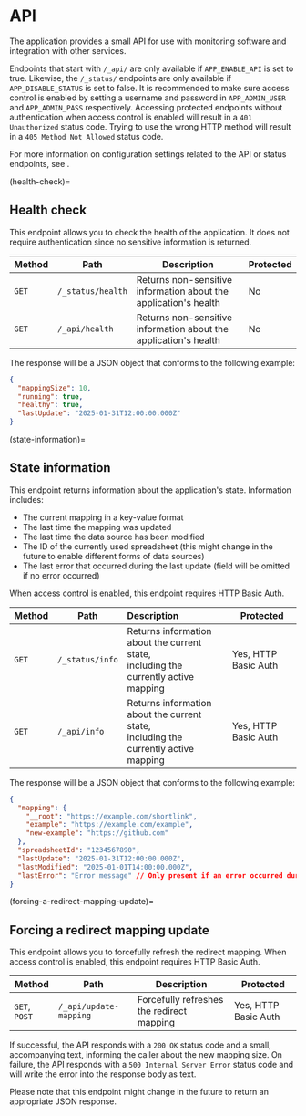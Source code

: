 # API

The application provides a small API for use with monitoring software and integration with other services.

Endpoints that start with `/_api/` are only available if `APP_ENABLE_API` is set to true. 
Likewise, the `/_status/` endpoints are only available if `APP_DISABLE_STATUS` is set to false.
It is recommended to make sure access control is enabled by setting a username and password in `APP_ADMIN_USER` and `APP_ADMIN_PASS` respectively.
Accessing protected endpoints without authentication when access control is enabled will result in a `401 Unauthorized` status code.
Trying to use the wrong HTTP method will result in a `405 Method Not Allowed` status code.

For more information on configuration settings related to the API or status endpoints, see [](#configuration-table).

(health-check)=
## Health check

This endpoint allows you to check the health of the application. It does not require authentication since no sensitive information is returned.

| Method | Path              | Description                                                      | Protected |
|--------|-------------------|------------------------------------------------------------------|-----------|
| `GET`  | `/_status/health` | Returns non-sensitive information about the application's health | No        |
| `GET`  | `/_api/health`    | Returns non-sensitive information about the application's health | No        |

The response will be a JSON object that conforms to the following example:
```json
{
  "mappingSize": 10,
  "running": true,
  "healthy": true,
  "lastUpdate": "2025-01-31T12:00:00.000Z"
}
```

(state-information)=
## State information

This endpoint returns information about the application's state. Information includes:

- The current mapping in a key-value format
- The last time the mapping was updated
- The last time the data source has been modified
- The ID of the currently used spreadsheet (this might change in the future to enable different forms of data sources)
- The last error that occurred during the last update (field will be omitted if no error occurred)

When access control is enabled, this endpoint requires HTTP Basic Auth.

| Method | Path            | Description                                                                            | Protected            |
|--------|-----------------|:---------------------------------------------------------------------------------------|----------------------|
| `GET`  | `/_status/info` | Returns information about the current state,<br>including the currently active mapping | Yes, HTTP Basic Auth |
| `GET`  | `/_api/info`    | Returns information about the current state,<br>including the currently active mapping | Yes, HTTP Basic Auth |

The response will be a JSON object that conforms to the following example:
```json
{
  "mapping": {
    "__root": "https://example.com/shortlink",
    "example": "https://example.com/example",
    "new-example": "https://github.com"
  },
  "spreadsheetId": "1234567890",
  "lastUpdate": "2025-01-31T12:00:00.000Z",
  "lastModified": "2025-01-01T14:00:00.000Z",
  "lastError": "Error message" // Only present if an error occurred during the last update
}
```

(forcing-a-redirect-mapping-update)=
## Forcing a redirect mapping update

This endpoint allows you to forcefully refresh the redirect mapping. When access control is enabled, this endpoint requires HTTP Basic Auth.

| Method        | Path                   | Description                               | Protected            |
|---------------|------------------------|-------------------------------------------|----------------------|
| `GET`, `POST` | `/_api/update-mapping` | Forcefully refreshes the redirect mapping | Yes, HTTP Basic Auth |

If successful, the API responds with a `200 OK` status code and a small, accompanying text, informing
the caller about the new mapping size. 
On failure, the API responds with a `500 Internal Server Error` status code and will write the error into the response body as text.

Please note that this endpoint might change in the future to return an appropriate JSON response.